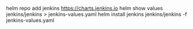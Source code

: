 helm repo add jenkins https://charts.jenkins.io
helm show values jenkins/jenkins > jenkins-values.yaml
helm install jenkins jenkins/jenkins -f jenkins-values.yaml
